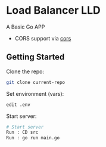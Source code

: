 # Load Balancer LLD
A Basic Go APP

- CORS support via [cors](https://pkg.go.dev/github.com/rs/cors)

## Getting Started

Clone the repo:
```sh
git clone current-repo
```
Set environment (vars):
```sh
edit .env
```

Start server:
```sh
# Start server
Run : CD src
Run : go run main.go
```